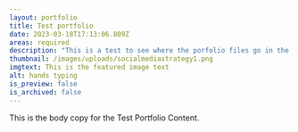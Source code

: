 ```yaml
---
layout: portfolio
title: Test portfolio
date: 2023-03-18T17:13:06.809Z
areas: required
description: "This is a test to see where the porfolio files go in the description field. "
thumbnail: /images/uploads/socialmediastrategy1.png
imgtext: This is the featured image text
alt: hands typing
is_preview: false
is_archived: false
---
```

T﻿his is the body copy for the Test Portfolio Content.